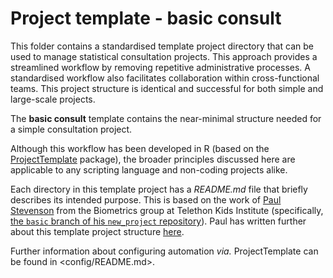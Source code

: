 Project template - basic consult
================

This folder contains a standardised template project directory that can be used to manage statistical consultation projects. This approach provides a streamlined workflow by removing repetitive administrative processes. A standardised workflow also facilitates collaboration within cross-functional teams. This project structure is identical and successful for both simple and large-scale projects.

The **basic consult** template contains the near-minimal structure needed for a simple consultation project.

Although this workflow has been developed in R (based on the [ProjectTemplate](http://projecttemplate.net) package), the broader principles discussed here are applicable to any scripting language and non-coding projects alike.

Each directory in this template project has a _README.md_ file that briefly describes its intended purpose. This is based on the work of [Paul Stevenson](https://github.com/pgstevenson) from the Biometrics group at Telethon Kids Institute (specifically, [the `basic` branch of his `new_project` repository](https://github.com/TelethonKids/new_project/tree/basic)). Paul has written further about this template project structure [here](https://telethonkids.wordpress.com/2019/07/24/how-do-you-organise-your-r-project-this-is-what-we-do/).

Further information about configuring automation _via._ ProjectTemplate can be found in <config/README.md>.
